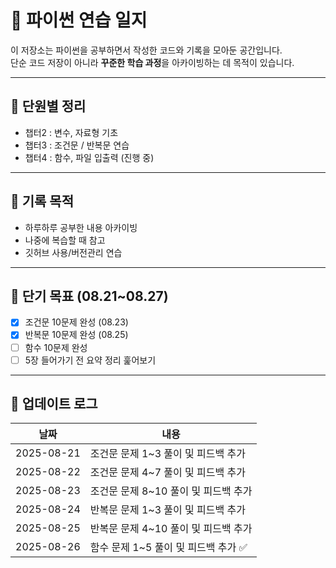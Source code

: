 # 📘 파이썬 연습 일지
이 저장소는 파이썬을 공부하면서 작성한 코드와 기록을 모아둔 공간입니다.  
단순 코드 저장이 아니라 **꾸준한 학습 과정**을 아카이빙하는 데 목적이 있습니다.

---

## 📂 단원별 정리
- 챕터2 : 변수, 자료형 기초
- 챕터3 : 조건문 / 반복문 연습
- 챕터4 : 함수, 파일 입출력 (진행 중)

---

## 📝 기록 목적
- 하루하루 공부한 내용 아카이빙
- 나중에 복습할 때 참고
- 깃허브 사용/버전관리 연습

---

## 🎯 단기 목표 (08.21~08.27)
- [x] 조건문 10문제 완성 (08.23)
- [x] 반복문 10문제 완성 (08.25)
- [ ] 함수 10문제 완성
- [ ] 5장 들어가기 전 요약 정리 훑어보기

---

## 📆 업데이트 로그
| 날짜       | 내용 |
|------------|-------------------------------------|
| 2025-08-21 | 조건문 문제 1~3 풀이 및 피드백 추가 |
| 2025-08-22 | 조건문 문제 4~7 풀이 및 피드백 추가 |
| 2025-08-23 | 조건문 문제 8~10 풀이 및 피드백 추가 |
| 2025-08-24 | 반복문 문제 1~3 풀이 및 피드백 추가 |
| 2025-08-25 | 반복문 문제 4~10 풀이 및 피드백 추가 |
| 2025-08-26 | 함수 문제   1~5 풀이 및 피드백 추가 ✅|
